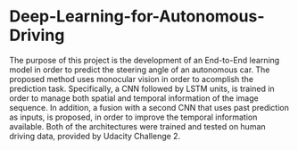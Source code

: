 # Deep-Learning-for-Autonomous-Driving
The purpose of this project is the development of an End-to-End learning model in order to predict the steering angle of an autonomous car. The proposed method uses monocular vision in order to acomplish the prediction task. Specifically, a CNN followed by LSTM units, is trained in order to manage both spatial and temporal information of the image sequence. In addition, a fusion with a second CNN that uses past prediction as inputs, is proposed, in order to improve the temporal information available. Both of the  architectures were trained and tested on human driving data, provided by Udacity Challenge 2.
